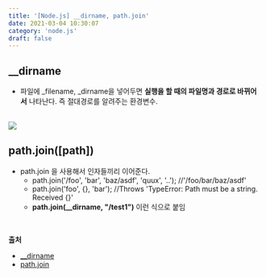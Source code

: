 ```yaml
---
title: '[Node.js] __dirname, path.join'
date: 2021-03-04 10:30:07
category: 'node.js'
draft: false
---
```

<p>

## __dirname

- 파일에 _filename, _dirname을 넣어두면 **실행을 할 때의 파일명과 경로로 바뀌어서** 나타난다. 즉 절대경로를 알려주는 환경변수.
  
<br />
<img src = "https://user-images.githubusercontent.com/60782131/109975077-961ea580-7d3d-11eb-9bb4-57be20a4a92d.png">

## path.join([path])

- path.join 을 사용해서 인자들끼리 이어준다.
  - path.join('/foo', 'bar', 'baz/asdf', 'quux', '..');  //'/foo/bar/baz/asdf'
  - path.join('foo', {}, 'bar'); //Throws 'TypeError: Path must be a string. Received {}'
  - **path.join(__dirname, "/test1")** 이런 식으로 붙임

<br />

**출처**
- [__dirname](https://nodejs.org/docs/latest/api/modules.html#modules_dirname)
- [path.join](https://nodejs.org/api/path.html#path_path_join_paths)


</p>
